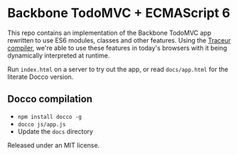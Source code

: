 
# Backbone TodoMVC + ECMAScript 6

This repo contains an implementation of the Backbone TodoMVC app rewritten to use ES6 modules, classes and other features. Using the [Traceur compiler](https://github.com/google/traceur-compiler), we're able to use these features in today's browsers with it being dynamically interpreted at runtime.

Run `index.html` on a server to try out the app, or read `docs/app.html` for the literate Docco version.

## Docco compilation

* `npm install docco -g`
* `docco js/app.js`
* Update the `docs` directory

Released under an MIT license.
